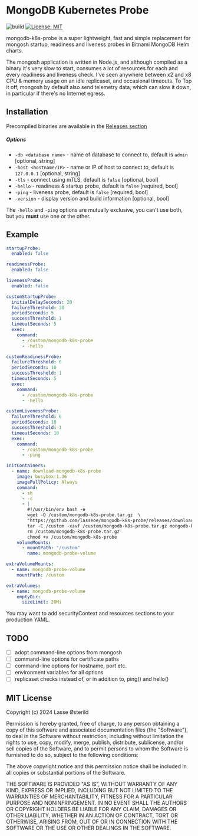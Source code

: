 # MongoDB Kubernetes Probe

![build](https://github.com/lasseoe/mongodb-k8s-probe/actions/workflows/ci.yml/badge.svg)
[![License: MIT](https://img.shields.io/badge/License-MIT-brightgreen.svg)](https://opensource.org/licenses/MIT)

mongodb-k8s-probe is a super lightweight, fast and simple replacement for mongosh startup, readiness and liveness probes in Bitnami MongoDB Helm charts.

The mongosh application is written in Node.js, and although compiled as a binary it's very slow to start, consumes a lot of resources for each and every readiness and liveness check. I've seen anywhere between x2 and x8 CPU & memory usage on an idle replicaset, and occasional timeouts. To Top it off, mongosh by default also send telemetry data, which can slow it down, in particular if there's no Internet egress.

## Installation

Precompiled binaries are available in the [Releases section](https://github.com/lasseoe/mongodb-k8s-probe/releases)

##### Options

 - `-db <database name>` - name of database to connect to, default is `admin` [optional, string]
 - `-host <hostname/IP>` - name or IP of host to connect to, default is `127.0.0.1` [optional, string]
 - `-tls` - connect using mTLS, default is `false` [optional, bool]
 - `-hello` - readiness & startup probe, default is `false` [required, bool]
 - `-ping` - liveness probe, default is `false` [required, bool]
 - `-version` - display version and build information [optional, bool]

The `-hello` and `-ping` options are mutually exclusive, you can't use both, but you **must** use one or the other.

## Example

```yaml
startupProbe:
  enabled: false

readinessProbe:
  enabled: false

livenessProbe:
  enabled: false

customStartupProbe:
  initialDelaySeconds: 20
  failureThreshold: 30
  periodSeconds: 5
  successThreshold: 1
  timeoutSeconds: 5
  exec:
    command:
      - /custom/mongodb-k8s-probe
      - -hello

customReadinessProbe:
  failureThreshold: 6
  periodSeconds: 10
  successThreshold: 1
  timeoutSeconds: 5
  exec:
    command:
      - /custom/mongodb-k8s-probe
      - -hello

customLivenessProbe:
  failureThreshold: 6
  periodSeconds: 10
  successThreshold: 1
  timeoutSeconds: 10
  exec:
    command:
      - /custom/mongodb-k8s-probe
      - -ping

initContainers:
  - name: download-mongodb-k8s-probe
    image: busybox:1.36
    imagePullPolicy: Always
    command:
      - sh
      - -c
      - |
        #!/usr/bin/env bash -e
        wget -O /custom/mongodb-k8s-probe.tar.gz  \
        "https://github.com/lasseoe/mongodb-k8s-probe/releases/download/vX.X.X/mongodb-k8s-probe_linux_amd64.tar.gz"
        tar -C /custom -xzvf /custom/mongodb-k8s-probe.tar.gz mongodb-k8s-probe
        rm /custom/mongodb-k8s-probe.tar.gz
        chmod +x /custom/mongodb-k8s-probe
    volumeMounts:
      - mountPath: "/custom"
        name: mongodb-probe-volume

extraVolumeMounts:
  - name: mongodb-probe-volume
    mountPath: /custom

extraVolumes:
  - name: mongodb-probe-volume
    emptyDir:
      sizeLimit: 20Mi
```

You may want to add securityContext and resources sections to your production YAML.


## TODO

 - [ ] adopt command-line options from mongosh
 - [ ] command-line options for certificate paths
 - [ ] command-line options for hostname, port etc.
 - [ ] environment variables for all options
 - [ ] replicaset checks instead of, or in addition to, ping() and hello()

## MIT License

Copyright (c) 2024 Lasse Østerild

Permission is hereby granted, free of charge, to any person obtaining a copy
of this software and associated documentation files (the "Software"), to deal
in the Software without restriction, including without limitation the rights
to use, copy, modify, merge, publish, distribute, sublicense, and/or sell
copies of the Software, and to permit persons to whom the Software is
furnished to do so, subject to the following conditions:

The above copyright notice and this permission notice shall be included in all
copies or substantial portions of the Software.

THE SOFTWARE IS PROVIDED "AS IS", WITHOUT WARRANTY OF ANY KIND, EXPRESS OR
IMPLIED, INCLUDING BUT NOT LIMITED TO THE WARRANTIES OF MERCHANTABILITY,
FITNESS FOR A PARTICULAR PURPOSE AND NONINFRINGEMENT. IN NO EVENT SHALL THE
AUTHORS OR COPYRIGHT HOLDERS BE LIABLE FOR ANY CLAIM, DAMAGES OR OTHER
LIABILITY, WHETHER IN AN ACTION OF CONTRACT, TORT OR OTHERWISE, ARISING FROM,
OUT OF OR IN CONNECTION WITH THE SOFTWARE OR THE USE OR OTHER DEALINGS IN THE
SOFTWARE.

